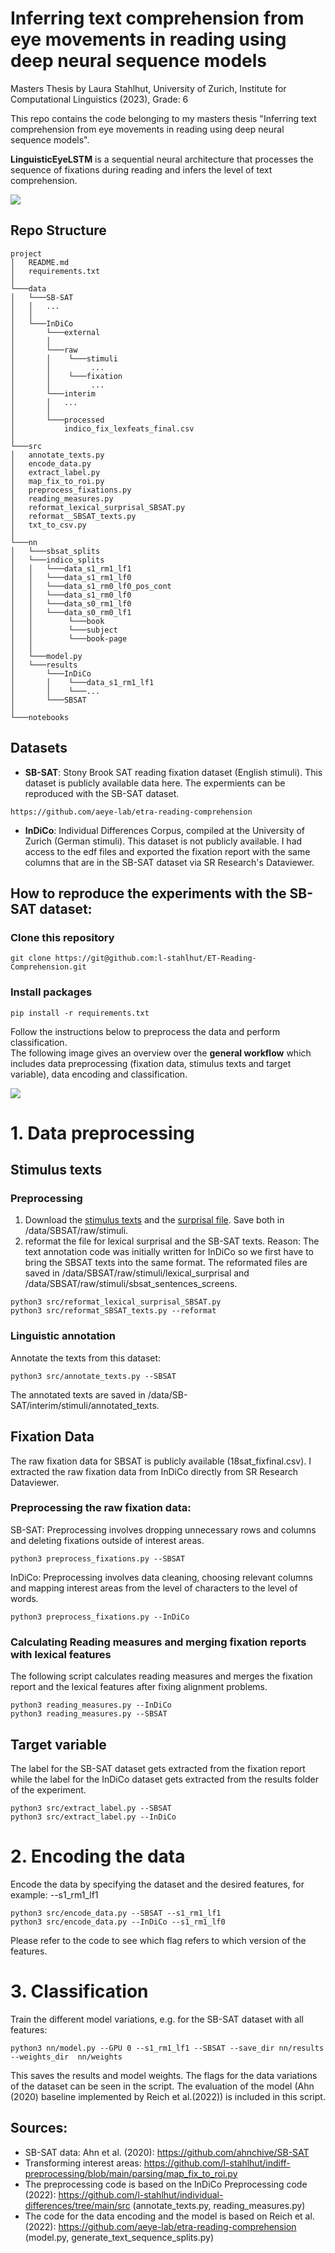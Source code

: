 # Inferring text comprehension from eye movements in reading using deep neural sequence models
Masters Thesis by Laura Stahlhut, University of Zurich, Institute for Computational Linguistics (2023), Grade: 6

This repo contains the code belonging to my masters thesis "Inferring text comprehension from eye movements in reading using deep neural sequence models".

**LinguisticEyeLSTM** is a sequential neural architecture that processes the sequence of fixations during reading and infers 
the level of text comprehension.

![](images/Model_architecture.png)
## Repo Structure
```
project
│   README.md
│   requirements.txt
│      
└───data
│   └───SB-SAT
│   │   ...
│   │
│   └───InDiCo
│       └───external
│       │    
│       └───raw
│       │    └───stimuli
│       │         ...
│       │    └───fixation
│       │         ...
│       └───interim
│       │   ...
│       │   
│       └───processed
│           indico_fix_lexfeats_final.csv
│   
└───src
│   annotate_texts.py
│   encode_data.py
│   extract_label.py
│   map_fix_to_roi.py
│   preprocess_fixations.py
│   reading_measures.py
│   reformat_lexical_surprisal_SBSAT.py
│   reformat__SBSAT_texts.py
│   txt_to_csv.py
│   
└───nn
│   └───sbsat_splits
│   └───indico_splits
│   │   └───data_s1_rm1_lf1
│   │   └───data_s1_rm1_lf0
│   │   └───data_s1_rm0_lf0_pos_cont
│   │   └───data_s1_rm0_lf0
│   │   └───data_s0_rm1_lf0
│   │   └───data_s0_rm0_lf1
│   │        └───book
│   │        └───subject
│   │        └───book-page
│   │  
│   └───model.py
│   └───results
│       └───InDiCo
│       │    └───data_s1_rm1_lf1
│       │    └───...
│       └───SBSAT
│
└───notebooks
```
## Datasets

- **SB-SAT**: Stony Brook SAT reading fixation dataset (English stimuli). This dataset is publicly available data here. The expermients can be reproduced with the SB-SAT dataset.
```
https://github.com/aeye-lab/etra-reading-comprehension
```
- **InDiCo**: Individual Differences Corpus, compiled at the University of Zurich (German stimuli). This dataset is not publicly available. I had access to the edf files and exported the fixation report with the same columns that are in the SB-SAT dataset via SR Research's Dataviewer.


## How to reproduce the experiments with the SB-SAT dataset:

### Clone this repository
```
git clone https://git@github.com:l-stahlhut/ET-Reading-Comprehension.git
```

### Install packages
```
pip install -r requirements.txt
```
Follow the instructions below to preprocess the data and perform classification. <br>
The following image gives an overview over the **general workflow** which includes data preprocessing (fixation data, stimulus texts and target variable), data encoding and classification.

![](images/methods_overview_quer.png)

# 1. Data preprocessing
## Stimulus texts 
### Preprocessing
1. Download the [stimulus texts](https://github.com/aeye-lab/etra-reading-comprehension/blob/main/utils/texts_sb_sat.txt)
and the [surprisal file](https://github.com/aeye-lab/etra-reading-comprehension/blob/main/utils/surprisal.csv).
Save both in /data/SBSAT/raw/stimuli.
2. reformat the file for lexical surprisal and the SB-SAT texts. Reason: The text annotation code was initially written
 for InDiCo so we first have to bring the SBSAT texts into the same format. The reformated files are saved in
 /data/SBSAT/raw/stimuli/lexical_surprisal and /data/SBSAT/raw/stimuli/sbsat_sentences_screens.
````angular2html
python3 src/reformat_lexical_surprisal_SBSAT.py
python3 src/reformat_SBSAT_texts.py --reformat
````
### Linguistic annotation
Annotate the texts from this dataset:
````angular2html
python3 src/annotate_texts.py --SBSAT
````
The annotated texts are saved in /data/SB-SAT/interim/stimuli/annotated_texts.

## Fixation Data
The raw fixation data for SBSAT is publicly available (18sat_fixfinal.csv).
I extracted the raw fixation data from InDiCo directly from SR Research Dataviewer.

### Preprocessing the raw fixation data: <br>

SB-SAT: Preprocessing involves dropping unnecessary rows and columns and deleting fixations outside of interest areas.

````angular2html
python3 preprocess_fixations.py --SBSAT
````
InDiCo: Preprocessing involves data cleaning, choosing relevant columns and mapping interest areas from the level
of characters to the level of words. 
````angular2html
python3 preprocess_fixations.py --InDiCo
````
### Calculating Reading measures and merging fixation reports with lexical features
The following script calculates reading measures and merges the fixation report and the lexical features after fixing
alignment problems. 

````angular2html
python3 reading_measures.py --InDiCo
python3 reading_measures.py --SBSAT
````
## Target variable
The label for the SB-SAT dataset gets extracted from the fixation report while the label for the InDiCo dataset gets 
extracted from the results folder of the experiment. 
````angular2html
python3 src/extract_label.py --SBSAT
python3 src/extract_label.py --InDiCo
````

# 2. Encoding the data
Encode the data by specifying the dataset and the desired features, for example: 
--s1_rm1_lf1
````angular2html
python3 src/encode_data.py --SBSAT --s1_rm1_lf1 
python3 src/encode_data.py --InDiCo --s1_rm1_lf0
````
Please refer to the code to see which flag refers to which version of the features.

# 3. Classification
Train the different model variations, e.g. for the SB-SAT dataset with all features:
````angular2html
python3 nn/model.py --GPU 0 --s1_rm1_lf1 --SBSAT --save_dir nn/results --weights_dir  nn/weights
````
This saves the results and model weights. The flags for the data variations of the dataset can be seen in the script. 
The evaluation of the model (Ahn (2020) baseline implemented by Reich et al.(2022)) is included in this script.

## Sources: 
- SB-SAT data: Ahn et al. (2020): https://github.com/ahnchive/SB-SAT
- Transforming interest areas: https://github.com/l-stahlhut/indiff-preprocessing/blob/main/parsing/map_fix_to_roi.py
- The preprocessing code is based on the InDiCo Preprocessing code (2022): https://github.com/l-stahlhut/individual-differences/tree/main/src (annotate_texts.py, reading_measures.py)
- The code for the data encoding and the model is based on Reich et al. (2022): https://github.com/aeye-lab/etra-reading-comprehension (model.py, 
 generate_text_sequence_splits.py) 
